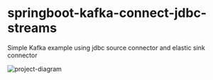 # springboot-kafka-connect-jdbc-streams
Simple Kafka example using jdbc source connector and elastic sink connector


![project-diagram](https://user-images.githubusercontent.com/11061595/142762138-31e6f956-dd31-495c-8253-72a0dd2904de.png)
